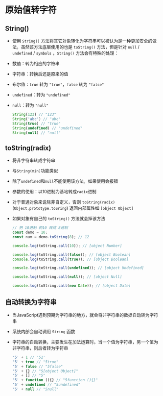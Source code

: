 # 原始值转字符

## String()

+ 使用 `String()` 方法将其它对象转化为字符串可以被认为是一种更加安全的做法，虽然该方法底层使用的也是 `toString()` 方法，但是针对 `null` / `undefined` / `symbols` ，`String()` 方法会有特殊的处理：

+ 数值：转为相应的字符串

+ 字符串：转换后还是原来的值

+ 布尔值：`true` 转为 `"true"`，`false` 转为 `"false"`

+ `undefined`：转为 `"undefined"`

+ `null`：转为 `"null"`

  ```js
  String(123) // "123"
  String('abc') // "abc"
  String(true) // "true"
  String(undefined) // "undefined"
  String(null) // "null"
  ```

## toString(radix)

+ 将非字符串转成字符串

+ 与`String(min)`功能类似

+ 除了`undefined`和`null`不能使用该方法，如果使用会报错

+ 参数的使用：以10进制为基地转成`radix`进制

+ 对于普通对象来说除非自定义，否则 `toString(radix)`(`Object.prototype.toSring`) 返回内部属性如 `[object Object]`

+ 如果对象有自己的 `toString()` 方法就会掉该方法

  ```js
  // 把 10进制 的10 转成 8进制
  const demo = 10;
  const num = demo.toString(8); // 12

  console.log(toString.call(10)); // [object Number]

  console.log(toString.call(false)); // [object Boolean]
  console.log(toString.call(true)); // [object Boolean]

  console.log(toString.call(undefined)); // [object Undefined]

  console.log(toString.call(null)); // [object Null]

  console.log(toString.call(new Date)); // [object Date]
  ```

## 自动转换为字符串

+ 当JavaScript遇到预期为字符串的地方，就会将非字符串的数据自动转为字符串

+ 系统内部会自动调用 `String` 函数

+ 字符串的自动转换，主要发生在加法运算时。当一个值为字符串，另一个值为非字符串，则后者转为字符串

  ```js
  '5' + 1 // '51'
  '5' + true // "5true"
  '5' + false // "5false"
  '5' + {} // "5[object Object]"
  '5' + [] // "5"
  '5' + function (){} // "5function (){}"
  '5' + undefined // "5undefined"
  '5' + null // "5null"
  ```
